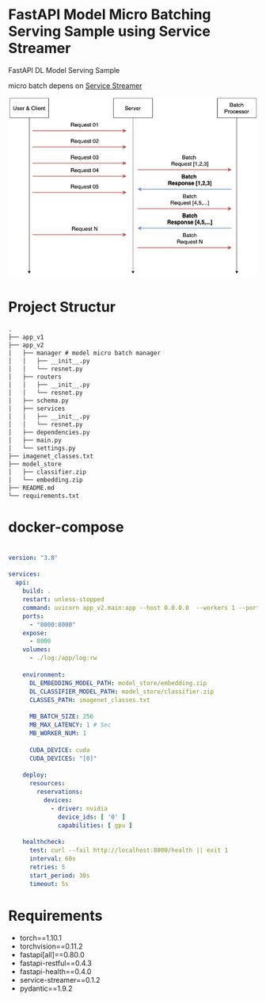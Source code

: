 # FastAPI Model Micro Batching Serving Sample using Service Streamer

FastAPI DL Model Serving Sample

micro batch  depens on [Service Streamer](https://github.com/ShannonAI/service-streamer)



![](./src/01.png)




# Project Structur

```
.
├── app_v1
├── app_v2
│   ├── manager # model micro batch manager
│   │   ├── __init__.py
│   │   └── resnet.py
│   ├── routers
│   │   ├── __init__.py
│   │   └── resnet.py
│   ├── schema.py
│   ├── services
│   │   ├── __init__.py
│   │   └── resnet.py
│   ├── dependencies.py
│   ├── main.py
│   └── settings.py
├── imagenet_classes.txt
├── model_store
│   ├── classifier.zip
│   └── embedding.zip
├── README.md
└── requirements.txt

```

# docker-compose 

```yaml

version: "3.8"

services:
  api:
    build: .
    restart: unless-stopped
    command: uvicorn app_v2.main:app --host 0.0.0.0  --workers 1 --port 8000 --log-config ./log.ini
    ports:
      - "8000:8000"
    expose:
      - 8000
    volumes:
      - ./log:/app/log:rw

    environment:
      DL_EMBEDDING_MODEL_PATH: model_store/embedding.zip
      DL_CLASSIFIER_MODEL_PATH: model_store/classifier.zip
      CLASSES_PATH: imagenet_classes.txt

      MB_BATCH_SIZE: 256
      MB_MAX_LATENCY: 1 # Sec
      MB_WORKER_NUM: 1

      CUDA_DEVICE: cuda
      CUDA_DEVICES: "[0]"

    deploy:
      resources:
        reservations:
          devices:
            - driver: nvidia
              device_ids: [ '0' ]
              capabilities: [ gpu ]

    healthcheck:
      test: curl --fail http://localhost:8000/health || exit 1
      interval: 60s
      retries: 5
      start_period: 30s
      timeout: 5s


```


# Requirements

- torch==1.10.1
- torchvision==0.11.2
- fastapi[all]==0.80.0
- fastapi-restful==0.4.3
- fastapi-health==0.4.0
- service-streamer==0.1.2
- pydantic==1.9.2




